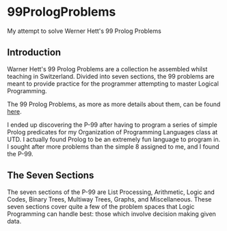 # 99PrologProblems
My attempt to solve Werner Hett's 99 Prolog Problems

## Introduction
Warner Hett's 99 Prolog Problems are a collection he assembled whilst teaching in Switzerland. Divided into seven sections, the 99 problems are meant to provide practice for the programmer attempting to master Logical Programming.

The 99 Prolog Problems, as more as more details about them, can be found [here](https://sites.google.com/site/prologsite/prolog-problems).

I ended up discovering the P-99 after having to program a series of simple Prolog predicates for my Organization of Programming Languages class at UTD. I actually found Prolog to be an extremely fun language to program in. I sought after more problems than the simple 8 assigned to me, and I found the P-99.

## The Seven Sections

The seven sections of the P-99 are List Processing, Arithmetic, Logic and Codes, Binary Trees, Multiway Trees, Graphs, and Miscellaneous. These seven sections cover quite a few of the problem spaces that Logic Programming can handle best: those which involve decision making given data.